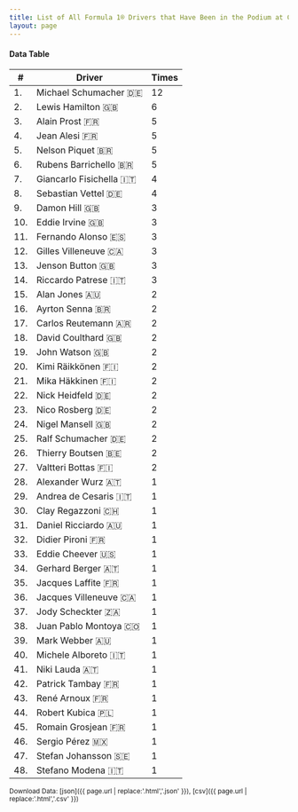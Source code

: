 ```yaml
---
title: List of All Formula 1® Drivers that Have Been in the Podium at Circuit Gilles Villeneuve
layout: page
---
```


<canvas id="chart" width="400" height="180"></canvas>
<script>
var data = {
    "datasets": [
        {
            "backgroundColor": "#f3a935",
            "borderColor": "#f68639",
            "borderWidth": 1,
            "data": [
                12.0,
                6.0,
                5.0,
                5.0,
                5.0,
                5.0,
                4.0,
                4.0,
                3.0,
                3.0,
                3.0,
                3.0,
                3.0,
                3.0,
                2.0,
                2.0,
                2.0,
                2.0,
                2.0,
                2.0,
                2.0,
                2.0,
                2.0,
                2.0,
                2.0,
                2.0,
                2.0,
                1.0,
                1.0,
                1.0,
                1.0,
                1.0,
                1.0,
                1.0,
                1.0,
                1.0,
                1.0,
                1.0,
                1.0,
                1.0,
                1.0,
                1.0,
                1.0,
                1.0,
                1.0,
                1.0,
                1.0,
                1.0
            ],
            "label": "Times"
        }
    ],
    "labels": [
        "Michael Schumacher",
        "Lewis Hamilton",
        "Alain Prost",
        "Jean Alesi",
        "Nelson Piquet",
        "Rubens Barrichello",
        "Giancarlo Fisichella",
        "Sebastian Vettel",
        "Damon Hill",
        "Eddie Irvine",
        "Fernando Alonso",
        "Gilles Villeneuve",
        "Jenson Button",
        "Riccardo Patrese",
        "Alan Jones",
        "Ayrton Senna",
        "Carlos Reutemann",
        "David Coulthard",
        "John Watson",
        "Kimi Räikkönen",
        "Mika Häkkinen",
        "Nick Heidfeld",
        "Nico Rosberg",
        "Nigel Mansell",
        "Ralf Schumacher",
        "Thierry Boutsen",
        "Valtteri Bottas",
        "Alexander Wurz",
        "Andrea de Cesaris",
        "Clay Regazzoni",
        "Daniel Ricciardo",
        "Didier Pironi",
        "Eddie Cheever",
        "Gerhard Berger",
        "Jacques Laffite",
        "Jacques Villeneuve",
        "Jody Scheckter",
        "Juan Pablo Montoya",
        "Mark Webber",
        "Michele Alboreto",
        "Niki Lauda",
        "Patrick Tambay",
        "René Arnoux",
        "Robert Kubica",
        "Romain Grosjean",
        "Sergio Pérez",
        "Stefan Johansson",
        "Stefano Modena"
    ]
};
var options = {
  legend: {
    display: false
  },
  scales: {
    xAxes: [{
      ticks: {
        beginAtZero: true,
        maxRotation: 180,
        display: window.innerWidth > 800
      }
    }],
    yAxes: [{
      ticks: {
        beginAtZero: true
      }
    }]
  },
  onResize: function(chart, size) {
    chart.options.scales.xAxes[0].ticks.display = size.width > 800;
  }
};
new Chart("chart", {
    data: data,
    type: 'bar',
    options: options
});
</script>



#### Data Table

| # | Driver | Times |
|--|--|--|
| 1. | Michael Schumacher 🇩🇪 | 12 |
| 2. | Lewis Hamilton 🇬🇧 | 6 |
| 3. | Alain Prost 🇫🇷 | 5 |
| 4. | Jean Alesi 🇫🇷 | 5 |
| 5. | Nelson Piquet 🇧🇷 | 5 |
| 6. | Rubens Barrichello 🇧🇷 | 5 |
| 7. | Giancarlo Fisichella 🇮🇹 | 4 |
| 8. | Sebastian Vettel 🇩🇪 | 4 |
| 9. | Damon Hill 🇬🇧 | 3 |
| 10. | Eddie Irvine 🇬🇧 | 3 |
| 11. | Fernando Alonso 🇪🇸 | 3 |
| 12. | Gilles Villeneuve 🇨🇦 | 3 |
| 13. | Jenson Button 🇬🇧 | 3 |
| 14. | Riccardo Patrese 🇮🇹 | 3 |
| 15. | Alan Jones 🇦🇺 | 2 |
| 16. | Ayrton Senna 🇧🇷 | 2 |
| 17. | Carlos Reutemann 🇦🇷 | 2 |
| 18. | David Coulthard 🇬🇧 | 2 |
| 19. | John Watson 🇬🇧 | 2 |
| 20. | Kimi Räikkönen 🇫🇮 | 2 |
| 21. | Mika Häkkinen 🇫🇮 | 2 |
| 22. | Nick Heidfeld 🇩🇪 | 2 |
| 23. | Nico Rosberg 🇩🇪 | 2 |
| 24. | Nigel Mansell 🇬🇧 | 2 |
| 25. | Ralf Schumacher 🇩🇪 | 2 |
| 26. | Thierry Boutsen 🇧🇪 | 2 |
| 27. | Valtteri Bottas 🇫🇮 | 2 |
| 28. | Alexander Wurz 🇦🇹 | 1 |
| 29. | Andrea de Cesaris 🇮🇹 | 1 |
| 30. | Clay Regazzoni 🇨🇭 | 1 |
| 31. | Daniel Ricciardo 🇦🇺 | 1 |
| 32. | Didier Pironi 🇫🇷 | 1 |
| 33. | Eddie Cheever 🇺🇸 | 1 |
| 34. | Gerhard Berger 🇦🇹 | 1 |
| 35. | Jacques Laffite 🇫🇷 | 1 |
| 36. | Jacques Villeneuve 🇨🇦 | 1 |
| 37. | Jody Scheckter 🇿🇦 | 1 |
| 38. | Juan Pablo Montoya 🇨🇴 | 1 |
| 39. | Mark Webber 🇦🇺 | 1 |
| 40. | Michele Alboreto 🇮🇹 | 1 |
| 41. | Niki Lauda 🇦🇹 | 1 |
| 42. | Patrick Tambay 🇫🇷 | 1 |
| 43. | René Arnoux 🇫🇷 | 1 |
| 44. | Robert Kubica 🇵🇱 | 1 |
| 45. | Romain Grosjean 🇫🇷 | 1 |
| 46. | Sergio Pérez 🇲🇽 | 1 |
| 47. | Stefan Johansson 🇸🇪 | 1 |
| 48. | Stefano Modena 🇮🇹 | 1 |

<small>Download Data: [json]({{ page.url | replace:'.html','.json' }}), [csv]({{ page.url | replace:'.html','.csv' }})</small>
